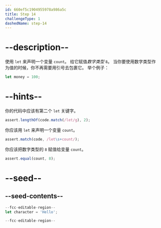 ```yaml
---
id: 660ef5c1904955978a986a5c
title: Step 14
challengeType: 1
dashedName: step-14
---
```


# --description--

使用 `let` 来声明一个变量 `count`。 给它赋值<dfn>数字类型</dfn> `8`。 当你要使用数字类型作为值的时候，你不再需要用引号去包裹它。 举个例子：

```js
let money = 100;
```

# --hints--

你的代码中应该有第二个 `let` 关键字。

```js
assert.lengthOf(code.match(/let/g), 2);
```

你应该用 `let` 来声明一个变量 `count`。

```js
assert.match(code, /let\s+count/);
```

你应该把数字类型的 `8` 赋值给变量 `count`。

```js
assert.equal(count, 8);
```


# --seed--

## --seed-contents--

```js
--fcc-editable-region--
let character = 'Hello';

--fcc-editable-region--
```
